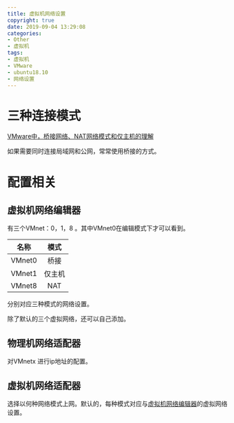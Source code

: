 ```yaml
---
title: 虚拟机网络设置
copyright: true
date: 2019-09-04 13:29:08
categories:
- Other
- 虚拟机
tags:
- 虚拟机
- VMware
- ubuntu18.10
- 网络设置
---
```


# 三种连接模式

[VMware中，桥接网络、NAT网络模式和仅主机的理解](https://blog.csdn.net/qq_28203045/article/details/81266910)

如果需要同时连接局域网和公网，常常使用桥接的方式。

<!-- more -->

# 配置相关

## <a name="虚拟机网络编辑器">虚拟机网络编辑器</a>

有三个VMnet：0，1，8 。其中VMnet0在编辑模式下才可以看到。

|  名称  |  模式  |
| :----: | :----: |
| VMnet0 |  桥接  |
| VMnet1 | 仅主机 |
| VMnet8 |  NAT   |

分别对应三种模式的网络设置。

除了默认的三个虚拟网络，还可以自己添加。

## 物理机网络适配器

对VMnetx 进行ip地址的配置。

## 虚拟机网络适配器

选择以何种网络模式上网。默认的，每种模式对应与[虚拟机网络编辑器](#虚拟机网络编辑器)的虚拟网络设置。

